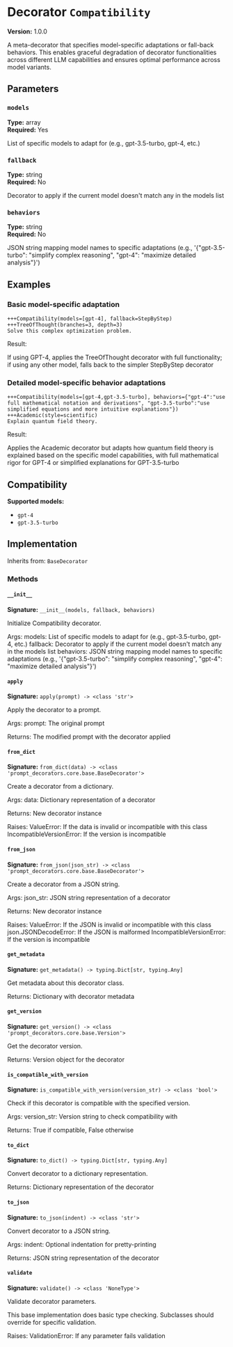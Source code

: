 # Decorator `Compatibility`

**Version:** 1.0.0

A meta-decorator that specifies model-specific adaptations or fall-back behaviors. This enables graceful degradation of decorator functionalities across different LLM capabilities and ensures optimal performance across model variants.

## Parameters

### `models`

**Type:** array  
**Required:** Yes  

List of specific models to adapt for (e.g., gpt-3.5-turbo, gpt-4, etc.)

### `fallback`

**Type:** string  
**Required:** No  

Decorator to apply if the current model doesn't match any in the models list

### `behaviors`

**Type:** string  
**Required:** No  

JSON string mapping model names to specific adaptations (e.g., '{"gpt-3.5-turbo": "simplify complex reasoning", "gpt-4": "maximize detailed analysis"}')

## Examples

### Basic model-specific adaptation

```
+++Compatibility(models=[gpt-4], fallback=StepByStep)
+++TreeOfThought(branches=3, depth=3)
Solve this complex optimization problem.
```

Result:

If using GPT-4, applies the TreeOfThought decorator with full functionality; if using any other model, falls back to the simpler StepByStep decorator

### Detailed model-specific behavior adaptations

```
+++Compatibility(models=[gpt-4,gpt-3.5-turbo], behaviors={"gpt-4":"use full mathematical notation and derivations", "gpt-3.5-turbo":"use simplified equations and more intuitive explanations"})
+++Academic(style=scientific)
Explain quantum field theory.
```

Result:

Applies the Academic decorator but adapts how quantum field theory is explained based on the specific model capabilities, with full mathematical rigor for GPT-4 or simplified explanations for GPT-3.5-turbo

## Compatibility

**Supported models:**

- `gpt-4`
- `gpt-3.5-turbo`

## Implementation

Inherits from: `BaseDecorator`

### Methods

#### `__init__`

**Signature:** `__init__(models, fallback, behaviors)`

Initialize Compatibility decorator.

Args:
    models: List of specific models to adapt for (e.g., gpt-3.5-turbo, gpt-4, etc.)
    fallback: Decorator to apply if the current model doesn't match any in the models list
    behaviors: JSON string mapping model names to specific adaptations (e.g., '{"gpt-3.5-turbo": "simplify complex reasoning", "gpt-4": "maximize detailed analysis"}')

#### `apply`

**Signature:** `apply(prompt) -> <class 'str'>`

Apply the decorator to a prompt.

Args:
    prompt: The original prompt
    
Returns:
    The modified prompt with the decorator applied

#### `from_dict`

**Signature:** `from_dict(data) -> <class 'prompt_decorators.core.base.BaseDecorator'>`

Create a decorator from a dictionary.

Args:
    data: Dictionary representation of a decorator
    
Returns:
    New decorator instance
    
Raises:
    ValueError: If the data is invalid or incompatible with this class
    IncompatibleVersionError: If the version is incompatible

#### `from_json`

**Signature:** `from_json(json_str) -> <class 'prompt_decorators.core.base.BaseDecorator'>`

Create a decorator from a JSON string.

Args:
    json_str: JSON string representation of a decorator
    
Returns:
    New decorator instance
    
Raises:
    ValueError: If the JSON is invalid or incompatible with this class
    json.JSONDecodeError: If the JSON is malformed
    IncompatibleVersionError: If the version is incompatible

#### `get_metadata`

**Signature:** `get_metadata() -> typing.Dict[str, typing.Any]`

Get metadata about this decorator class.

Returns:
    Dictionary with decorator metadata

#### `get_version`

**Signature:** `get_version() -> <class 'prompt_decorators.core.base.Version'>`

Get the decorator version.

Returns:
    Version object for the decorator

#### `is_compatible_with_version`

**Signature:** `is_compatible_with_version(version_str) -> <class 'bool'>`

Check if this decorator is compatible with the specified version.

Args:
    version_str: Version string to check compatibility with
    
Returns:
    True if compatible, False otherwise

#### `to_dict`

**Signature:** `to_dict() -> typing.Dict[str, typing.Any]`

Convert decorator to a dictionary representation.

Returns:
    Dictionary representation of the decorator

#### `to_json`

**Signature:** `to_json(indent) -> <class 'str'>`

Convert decorator to a JSON string.

Args:
    indent: Optional indentation for pretty-printing
    
Returns:
    JSON string representation of the decorator

#### `validate`

**Signature:** `validate() -> <class 'NoneType'>`

Validate decorator parameters.

This base implementation does basic type checking.
Subclasses should override for specific validation.

Raises:
    ValidationError: If any parameter fails validation

